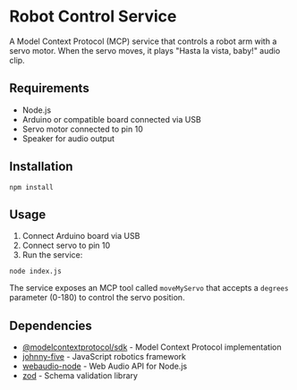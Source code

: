 # Robot Control Service

A Model Context Protocol (MCP) service that controls a robot arm with a servo motor. When the servo moves, it plays "Hasta la vista, baby!" audio clip.

## Requirements

- Node.js
- Arduino or compatible board connected via USB
- Servo motor connected to pin 10
- Speaker for audio output

## Installation

```
npm install
```

## Usage

1. Connect Arduino board via USB
2. Connect servo to pin 10
3. Run the service:

```
node index.js
```

The service exposes an MCP tool called `moveMyServo` that accepts a `degrees` parameter (0-180) to control the servo position.

## Dependencies

- [@modelcontextprotocol/sdk](https://github.com/modelcontextprotocol/sdk) - Model Context Protocol implementation
- [johnny-five](https://johnny-five.io/) - JavaScript robotics framework
- [webaudio-node](https://github.com/monteslu/webaudio-node) - Web Audio API for Node.js
- [zod](https://github.com/colinhacks/zod) - Schema validation library